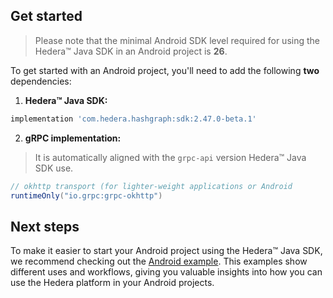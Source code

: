 ## Get started

> Please note that the minimal Android SDK level required for using the Hedera™ Java SDK in an Android project is **26**.

To get started with an Android project, you'll need to add the following **two** dependencies:

1. **Hedera™ Java SDK:**
```groovy
implementation 'com.hedera.hashgraph:sdk:2.47.0-beta.1'
```

2. **gRPC implementation:**
> It is automatically aligned with the `grpc-api` version Hedera™ Java SDK use.
```groovy
// okhttp transport (for lighter-weight applications or Android
runtimeOnly("io.grpc:grpc-okhttp")
```

## Next steps
To make it easier to start your Android project using the Hedera™ Java SDK,
we recommend checking out the [Android example](../../example-android/README.md).
This examples show different uses and workflows,
giving you valuable insights into how you can use the Hedera platform in your Android projects.
